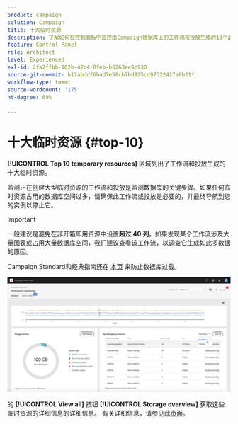 ```yaml
---
product: campaign
solution: Campaign
title: 十大临时资源
description: 了解如何在控制面板中监控由Campaign数据库上的工作流和投放生成的10个最大的临时资源。
feature: Control Panel
role: Architect
level: Experienced
exl-id: 2fa2ffbb-102b-42c4-8feb-b0263ee9c930
source-git-commit: b17abddf6bad7e58cb7bd825cd97322427a0b21f
workflow-type: tm+mt
source-wordcount: '175'
ht-degree: 69%

---
```


# 十大临时资源 {#top-10}

**[!UICONTROL Top 10 temporary resources]** 区域列出了工作流和投放生成的十大临时资源。

监测正在创建大型临时资源的工作流和投放是监测数据库的关键步骤。如果任何临时资源占用的数据库空间过多，请确保此工作流或投放是必要的，并最终导航到您的实例以停止它。

>[!IMPORTANT]
>
>一般建议是避免在非开箱即用资源中设置&#x200B;**超过 40 列**。如果发现某个工作流涉及大量图表或占用大量数据库空间，我们建议查看该工作流，以调查它生成如此多数据的原因。
>
>Campaign Standard和经典指南还在 [本页](database-preventing-overload.md) 来防止数据库过载。

![](assets/database-top10.png)

的 **[!UICONTROL View all]** 按钮 **[!UICONTROL Storage overview]** 获取这些临时资源的详细信息的详细信息。 有关详细信息，请参见[此页面](database-storage-overview.md)。
